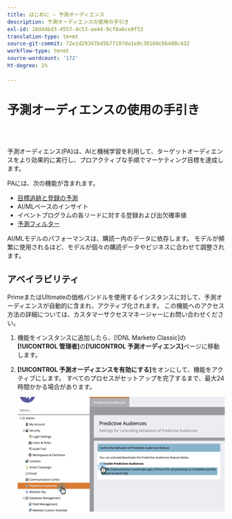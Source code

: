 ```yaml
---
title: はじめに — 予測オーディエンス
description: 予測オーディエンスの使用の手引き
exl-id: 18dd4bd3-4557-4c53-ae44-9cf8abce9f53
translation-type: tm+mt
source-git-commit: 72e1d29347bd5b77107da1e9c30169cb6490c432
workflow-type: tm+mt
source-wordcount: '172'
ht-degree: 1%

---
```


# 予測オーディエンスの使用の手引き

<br> 

予測オーディエンス(PA)は、AIと機械学習を利用して、ターゲットオーディエンスをより効果的に実行し、プロアクティブな手順でマーケティング目標を達成します。

PAには、次の機能が含まれます。

* [目標追跡と登録の予測](/help/sky/understanding-goal-tracking-and-projected-registrations.md)
* AI/MLベースのインサイト
* イベントプログラムの各リードに対する登録および出欠確率値
* [予測フィルター](/help/sky/predictive-filters.md)

AI/MLモデルのパフォーマンスは、購読ー内のデータに依存します。 モデルが頻繁に使用されるほど、モデルが個々の購読データやビジネスに合わせて調整されます。

## アベイラビリティ

PrimeまたはUltimateの価格バンドルを使用するインスタンスに対して、予測オーディエンスが自動的に含まれ、アクティブ化されます。 この機能へのアクセス方法の詳細については、カスタマーサクセスマネージャーにお問い合わせください。

1. 機能をインスタンスに追加したら、[!DNL Marketo Classic]の&#x200B;**[!UICONTROL 管理者]**&#x200B;の&#x200B;**[!UICONTROL 予測オーディエンス]**&#x200B;ページに移動します。

1. **[!UICONTROL 予測オーディエンスを有効にする]**&#x200B;をオンにして、機能をアクティブにします。 すべてのプロセスがセットアップを完了するまで、最大24時間かかる場合があります。

   ![イメージ1](/help/sky/assets/predictive-audiences/getting-started-with-predictive-audiences/getting-started-with-predictive-audiences-1.png)
